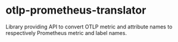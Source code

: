 # otlp-prometheus-translator
Library providing API to convert OTLP metric and attribute names to respectively Prometheus metric and label names.
